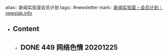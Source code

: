 alias:: 新闻实验室会员计划
tags:: #newsletter
mark:: [新闻实验室・会员计划｜newslab.info](http://newslab.info/)

- ## Content
  - DONE 449 网络色情 20201225
    -